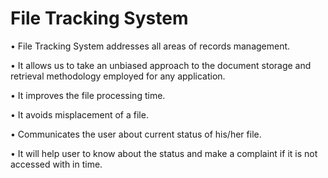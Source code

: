 # File Tracking System

• File Tracking System addresses all areas of records management.

• It allows us to take an unbiased approach to the document storage and retrieval methodology employed for any application.

• It improves the file processing time.

• It avoids misplacement of a file.

• Communicates the user about current status of his/her file.

• It will help user to know about the status and make a complaint if it is not accessed with in time.
